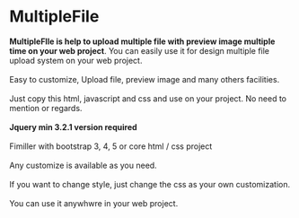 # MultipleFile
<b>MultipleFIle is help to upload multiple file with preview image multiple time on your web project</b>. You can easily use it for design multiple file upload system on your web project.
<br/><br/>
Easy to customize, Upload file, preview image and many others facilities.
<br/><br/>
Just copy this html, javascript and css and use on your project. No need to mention or regards.
<br/><br/>
<b>Jquery min 3.2.1 version required</b>
<br/><br/>
Fimiller with bootstrap 3, 4, 5 or core html / css project
<br/><br/>
Any customize is available as you need.
<br/><br/>
If you want to change style, just change the css as your own customization.
<br/><br/>
You can use it anywhwre in your web project.


